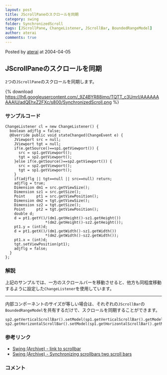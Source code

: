```yaml
---
layout: post
title: JScrollPaneのスクロールを同期
category: swing
folder: SynchronizedScroll
tags: [JScrollPane, ChangeListener, JScrollBar, BoundedRangeModel]
author: aterai
comments: true
---
```


Posted by [aterai](http://terai.xrea.jp/aterai.html) at 2004-04-05

## JScrollPaneのスクロールを同期
`2`つの`JScrollPane`のスクロールを同期します。

{% download https://lh6.googleusercontent.com/_9Z4BYR88imo/TQTT_c3UmrI/AAAAAAAAAlU/adQEhxZ2FXc/s800/SynchronizedScroll.png %}

### サンプルコード
<pre class="prettyprint"><code>ChangeListener cl = new ChangeListener() {
  boolean adjflg = false;
  @Override public void stateChanged(ChangeEvent e) {
    JViewport src = null;
    JViewport tgt = null;
    if(e.getSource()==sp1.getViewport()) {
      src = sp1.getViewport();
      tgt = sp2.getViewport();
    }else if(e.getSource()==sp2.getViewport()) {
      src = sp2.getViewport();
      tgt = sp1.getViewport();
    }
    if(adjflg || tgt==null || src==null) return;
    adjflg = true;
    Dimension dm1 = src.getViewSize();
    Dimension sz1 = src.getSize();
    Point     pt1 = src.getViewPosition();
    Dimension dm2 = tgt.getViewSize();
    Dimension sz2 = tgt.getSize();
    Point     pt2 = tgt.getViewPosition();
    double d;
    d = pt1.getY()/(dm1.getHeight()-sz1.getHeight())
                  *(dm2.getHeight()-sz2.getHeight());
    pt1.y = (int)d;
    d = pt1.getX()/(dm1.getWidth()-sz1.getWidth())
                  *(dm2.getWidth()-sz2.getWidth());
    pt1.x = (int)d;
    tgt.setViewPosition(pt1);
    adjflg = false;
  }
};
</code></pre>

### 解説
上記のサンプルでは、一方のスクロールバーを移動させると、他方も同程度移動するように設定した`ChangeListener`を使用しています。

- - - -
内部コンポーネントのサイズが等しい場合は、それぞれの`JScrollBar`の`BoundedRangeModel`を共有するだけで、スクロールを同期することができます。

<pre class="prettyprint"><code>sp2.getVerticalScrollBar().setModel(sp1.getVerticalScrollBar().getModel());
sp2.getHorizontalScrollBar().setModel(sp1.getHorizontalScrollBar().getModel());
</code></pre>

### 参考リンク
- [Swing (Archive) - link to scrollbar](https://forums.oracle.com/thread/1502596)
- [Swing (Archive) - Synchronizing scrollbars two scroll bars](https://forums.oracle.com/thread/1484489)

<!-- dummy comment line for breaking list -->

### コメント
